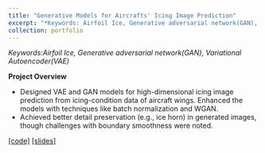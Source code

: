 ```yaml
---
title: "Generative Models for Aircrafts' Icing Image Prediction"
excerpt: "*Keywords: Airfoil Ice, Generative adversarial network(GAN), Variational Autoencoder(VAE)*<br/><img src='/images/IMG_3095.png' width='450'>"
collection: portfolio
---
```


*Keywords:Airfoil Ice, Generative adversarial network(GAN), Variational Autoencoder(VAE)*

**Project Overview**

- Designed VAE and GAN models for high-dimensional icing image prediction from icing-condition data of aircraft wings. Enhanced the models with techniques like batch normalization and WGAN.
- Achieved better detail preservation (e.g., ice horn) in generated images, though challenges with boundary smoothness were noted.
  
[[code]](https://li-yunai.github.io//portfolio/portfolio-1/)
[[slides]](https://li-yunai.github.io//portfolio/portfolio-1/)

